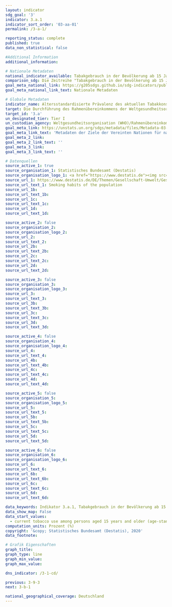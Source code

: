 ```yaml
---
layout: indicator
sdg_goal: '3'
indicator: 3.a.1
indicator_sort_order: '03-aa-01'
permalink: /3-a-1/

reporting_status: complete
published: true
data_non_statistical: false

#Additional Information
additional_information: 

# Nationale Metadaten
national_indicator_available: Tabakgebrauch in der Bevölkerung ab 15 Jahren <br> Tabakgebrauch in der Bevölkerung ab 15 Jahren (altersstandardisiert nach der WHO Standard Population)
comparison_sdg: Die Zeitreihe "Tabakgebrauch in der Bevölkerung ab 15 Jahren (altersstandardisiert nach der WHO Standard Population)" entspricht der internationalen Metadatenbeschreibung. Die Zeitreihe "Tabakgebrauch in der Bevölkerung ab 15 Jahren" stellt einen zusätzlichen Indikator dar
goal_meta_national_link: https://g205sdgs.github.io/sdg-indicators/public/MetaDe/3.a.1.pdf
goal_meta_national_link_text: Nationale Metadaten

# Globale Metadaten
indicator_name: Altersstandardisierte Prävalenz des aktuellen Tabakkonsums bei Personen im Alter von 15 Jahren und älter
target: Die Durchführung des Rahmenübereinkommens der Weltgesundheitsorganisation zur Eindämmung des Tabakgebrauchs in allen Ländern nach Bedarf stärken
target_id: '3.a'
un_designated_tier: Tier I
un_custodian_agency: Weltgesundheitsorganisation (WHO)/Rahmenübereinkommen der WHO zur Eindämmung des Tabakgebrauchs (WHO FCTC)
goal_meta_link: https://unstats.un.org/sdgs/metadata/files/Metadata-03-0a-01.pdf
goal_meta_link_text: 'Metadaten der Ziele der Vereinten Nationen für nachhaltige Entwicklung'
goal_meta_2_link: 
goal_meta_2_link_text: ''
goal_meta_3_link: 
goal_meta_3_link_text: ''

# Datenquellen
source_active_1: true
source_organisation_1: Statistisches Bundesamt (Destatis)
source_organisation_logo_1: <a href="https://www.destatis.de"><img src="https://g205sdgs.github.io/sdg-indicators/public/logos/destatis.png" alt="Logo destatis" /></a>
source_url_1: https://www.destatis.de/DE/Themen/Gesellschaft-Umwelt/Gesundheit/Gesundheitszustand-Relevantes-Verhalten/Publikationen/Downloads-Gesundheitszustand/rauchgewohnheiten-5239004179004.pdf?__blob=publicationFile&v=4
source_url_text_1: Smoking habits of the population
source_url_1b: 
source_url_text_1b: 
source_url_1c: 
source_url_text_1c: 
source_url_1d: 
source_url_text_1d: 

source_active_2: false
source_organisation_2: 
source_organisation_logo_2: 
source_url_2: 
source_url_text_2: 
source_url_2b: 
source_url_text_2b: 
source_url_2c: 
source_url_text_2c: 
source_url_2d: 
source_url_text_2d: 

source_active_3: false
source_organisation_3: 
source_organisation_logo_3: 
source_url_3: 
source_url_text_3: 
source_url_3b: 
source_url_text_3b: 
source_url_3c: 
source_url_text_3c: 
source_url_3d: 
source_url_text_3d: 

source_active_4: false
source_organisation_4: 
source_organisation_logo_4: 
source_url_4: 
source_url_text_4: 
source_url_4b: 
source_url_text_4b: 
source_url_4c: 
source_url_text_4c: 
source_url_4d: 
source_url_text_4d: 

source_active_5: false
source_organisation_5: 
source_organisation_logo_5: 
source_url_5: 
source_url_text_5: 
source_url_5b: 
source_url_text_5b: 
source_url_5c: 
source_url_text_5c: 
source_url_5d: 
source_url_text_5d: 

source_active_6: false
source_organisation_6: 
source_organisation_logo_6: 
source_url_6: 
source_url_text_6: 
source_url_6b: 
source_url_text_6b: 
source_url_6c: 
source_url_text_6c: 
source_url_6d: 
source_url_text_6d: 

data_keywords: Indikator 3.a.1, Tabakgebrauch in der Bevölkerung ab 15 Jahren, Weltgesundheitsorganisation (WHO), Rahmenübereinkommen der WHO zur Eindämmung des Tabakgebrauchs (WHO FCTC)
data_show_map: False
data_start_values:
  - current tobacco use among persons aged 15 years and older (age-standardised to who standard population) (%)
computation_units: Prozent (%)
copyright: '&copy; Statistisches Bundesamt (Destatis), 2020'
data_footnote: 

# Grafik Eigenschaften
graph_title: 
graph_type: line
graph_min_value: 
graph_max_value: 

dns_indicator: /3-1-cd/

previous: 3-9-3
next: 3-b-1

national_geographical_coverage: Deutschland
---
```


